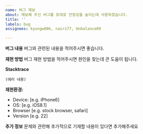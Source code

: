 ```yaml
---
name: 버그 제보
about: 제보해 주신 버그를 토대로 안정성을 높이는데 사용하겠습니다.
title: ''
labels: bug
assignees: kyungw00k, nairs77, Unbalance09

---
```


**버그 내용**
버그와 관련된 내용을 적어주시면 좋습니다.

**재현 방법**
버그 재현 방법을 적어주시면 원인을 찾는데 큰 도움이 됩니다.

**Stacktrace**
```
(에러 내용)
```

**재현환경:**
 - Device: [e.g. iPhone6]
 - OS: [e.g. iOS8.1]
 - Browser [e.g. stock browser, safari]
 - Version [e.g. 22]

**추가 정보**
문제와 관련해 추가적으로 기재할 내용이 있다면 추가해주세요

